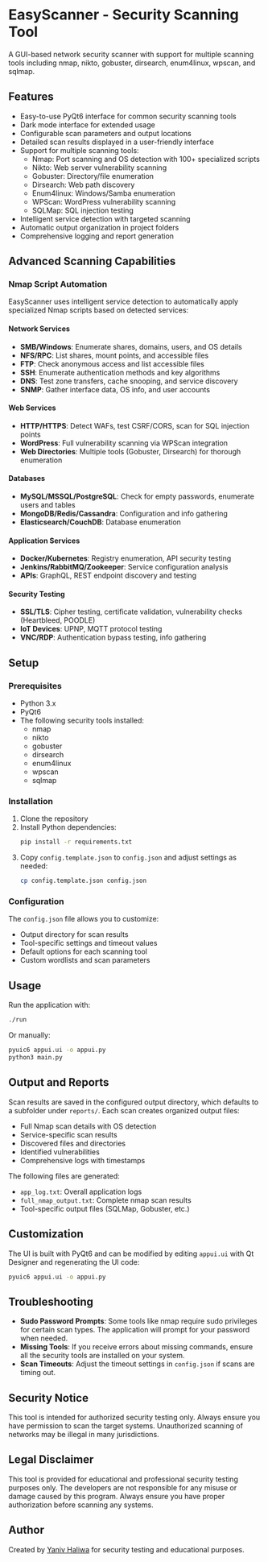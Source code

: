 # EasyScanner - Security Scanning Tool

A GUI-based network security scanner with support for multiple scanning tools including nmap, nikto, gobuster, dirsearch, enum4linux, wpscan, and sqlmap.

## Features

- Easy-to-use PyQt6 interface for common security scanning tools
- Dark mode interface for extended usage
- Configurable scan parameters and output locations
- Detailed scan results displayed in a user-friendly interface
- Support for multiple scanning tools:
  - Nmap: Port scanning and OS detection with 100+ specialized scripts
  - Nikto: Web server vulnerability scanning
  - Gobuster: Directory/file enumeration
  - Dirsearch: Web path discovery
  - Enum4linux: Windows/Samba enumeration
  - WPScan: WordPress vulnerability scanning
  - SQLMap: SQL injection testing
- Intelligent service detection with targeted scanning
- Automatic output organization in project folders
- Comprehensive logging and report generation

## Advanced Scanning Capabilities

### Nmap Script Automation

EasyScanner uses intelligent service detection to automatically apply specialized Nmap scripts based on detected services:

#### Network Services
- **SMB/Windows**: Enumerate shares, domains, users, and OS details
- **NFS/RPC**: List shares, mount points, and accessible files
- **FTP**: Check anonymous access and list accessible files
- **SSH**: Enumerate authentication methods and key algorithms
- **DNS**: Test zone transfers, cache snooping, and service discovery
- **SNMP**: Gather interface data, OS info, and user accounts

#### Web Services
- **HTTP/HTTPS**: Detect WAFs, test CSRF/CORS, scan for SQL injection points
- **WordPress**: Full vulnerability scanning via WPScan integration
- **Web Directories**: Multiple tools (Gobuster, Dirsearch) for thorough enumeration

#### Databases
- **MySQL/MSSQL/PostgreSQL**: Check for empty passwords, enumerate users and tables
- **MongoDB/Redis/Cassandra**: Configuration and info gathering
- **Elasticsearch/CouchDB**: Database enumeration

#### Application Services
- **Docker/Kubernetes**: Registry enumeration, API security testing
- **Jenkins/RabbitMQ/Zookeeper**: Service configuration analysis
- **APIs**: GraphQL, REST endpoint discovery and testing

#### Security Testing
- **SSL/TLS**: Cipher testing, certificate validation, vulnerability checks (Heartbleed, POODLE)
- **IoT Devices**: UPNP, MQTT protocol testing
- **VNC/RDP**: Authentication bypass testing, info gathering

## Setup

### Prerequisites

- Python 3.x
- PyQt6
- The following security tools installed:
  - nmap
  - nikto
  - gobuster
  - dirsearch
  - enum4linux
  - wpscan
  - sqlmap

### Installation

1. Clone the repository
2. Install Python dependencies:
   ```bash
   pip install -r requirements.txt
   ```
3. Copy `config.template.json` to `config.json` and adjust settings as needed:
   ```bash
   cp config.template.json config.json
   ```

### Configuration

The `config.json` file allows you to customize:
- Output directory for scan results
- Tool-specific settings and timeout values
- Default options for each scanning tool
- Custom wordlists and scan parameters

## Usage

Run the application with:

```bash
./run
```

Or manually:
```bash
pyuic6 appui.ui -o appui.py
python3 main.py
```

## Output and Reports

Scan results are saved in the configured output directory, which defaults to a subfolder under `reports/`. Each scan creates organized output files:

- Full Nmap scan details with OS detection
- Service-specific scan results
- Discovered files and directories
- Identified vulnerabilities
- Comprehensive logs with timestamps

The following files are generated:
- `app_log.txt`: Overall application logs
- `full_nmap_output.txt`: Complete nmap scan results
- Tool-specific output files (SQLMap, Gobuster, etc.)

## Customization

The UI is built with PyQt6 and can be modified by editing `appui.ui` with Qt Designer and regenerating the UI code:

```bash
pyuic6 appui.ui -o appui.py
```

## Troubleshooting

- **Sudo Password Prompts**: Some tools like nmap require sudo privileges for certain scan types. The application will prompt for your password when needed.
- **Missing Tools**: If you receive errors about missing commands, ensure all the security tools are installed on your system.
- **Scan Timeouts**: Adjust the timeout settings in `config.json` if scans are timing out.

## Security Notice

This tool is intended for authorized security testing only. Always ensure you have permission to scan the target systems. Unauthorized scanning of networks may be illegal in many jurisdictions.

## Legal Disclaimer

This tool is provided for educational and professional security testing purposes only. The developers are not responsible for any misuse or damage caused by this program. Always ensure you have proper authorization before scanning any systems.

## Author

Created by [Yaniv Haliwa](https://github.com/YanivHaliwa) for security testing and educational purposes.